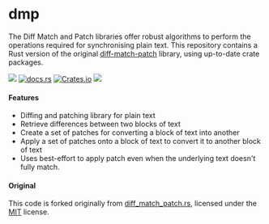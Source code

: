 # dmp

The Diff Match and Patch libraries offer robust algorithms to perform the operations required for synchronising plain text. This repository contains a Rust version of the original [diff-match-patch](https://github.com/google/diff-match-patch) library, using up-to-date crate packages.

[![](https://img.shields.io/badge/status-stable-ff00bb.svg?style=flat-square)](https://github.com/surrealdb/dmp) [![docs.rs](https://img.shields.io/docsrs/dmp?style=flat-square)](https://docs.rs/dmp/) [![Crates.io](https://img.shields.io/crates/v/dmp?style=flat-square)](https://crates.io/crates/dmp) [![](https://img.shields.io/badge/license-MIT-00bfff.svg?style=flat-square)](https://github.com/surrealdb/dmp) 

#### Features

- Diffing and patching library for plain text
- Retrieve differences between two blocks of text
- Create a set of patches for converting a block of text into another
- Apply a set of patches onto a block of text to convert it to another block of text
- Uses best-effort to apply patch even when the underlying text doesn't fully match.

#### Original

This code is forked originally from [diff_match_patch.rs](https://crates.io/crates/diff_match_patch), licensed under the [MIT](https://choosealicense.com/licenses/mit/) license.
